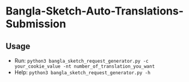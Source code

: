 # Bangla-Sketch-Auto-Translations-Submission

## Usage
* Run:  ``` python3 bangla_sketch_request_generator.py -c your_cookie_value -nt number_of_translation_you_want ```
* Help: ``` python3 bangla_sketch_request_generator.py -h ```
